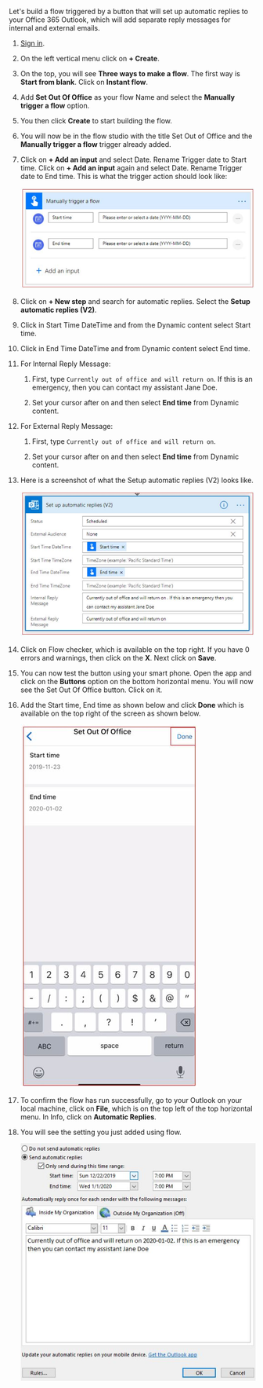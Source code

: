 Let's build a flow triggered by a button that will set up automatic
replies to your Office 365 Outlook, which will add separate reply
messages for internal and external emails.

1.  [Sign in](https://flow.microsoft.com/?azure-portal=true). 

1.  On the left vertical menu click on **+ Create**.

1.  On the top, you will see **Three ways to make a flow**. The first way is **Start from blank**. Click on **Instant flow**.

1.  Add **Set Out Of Office** as your flow Name and select the **Manually trigger a flow** option.

1.  You then click **Create** to start building the flow.

1.  You will now be in the flow studio with the title Set Out of Office and the **Manually trigger a flow** trigger already added.

1.  Click on **+ Add an input** and select Date. Rename Trigger date to Start time. Click on **+ Add an input** again and select Date. Rename Trigger date to End time. This is what the trigger action should look like:

    ![Set out-of-office trigger](../media/set-trigger.jpg)

1. Click on **+ New step** and search for automatic replies. Select the **Setup automatic replies (V2)**.

1. Click in Start Time DateTime and from the Dynamic content select Start time.

1. Click in End Time DateTime and from Dynamic content select End time.

1. For Internal Reply Message:

    1.  First, type ```Currently out of office and will return on```. If this is an emergency, then you can contact my assistant Jane Doe.

    1.  Set your cursor after on and then select **End time** from Dynamic content.

1. For External Reply Message:

    1.  First, type ```Currently out of office and will return on```.

    1.  Set your cursor after on and then select **End time** from Dynamic content.

1. Here is a screenshot of what the Setup automatic replies (V2) looks like.

    ![Set automatic replies action](../media/set-automatic-replies-action.jpg)

1. Click on Flow checker, which is available on the top right. If you have 0 errors and warnings, then click on the **X**. Next click on **Save**.

1. You can now test the button using your smart phone. Open the app and click on the **Buttons** option on the bottom horizontal menu. You will now see the Set Out Of Office button. Click on it.

1. Add the Start time, End time as shown below and click **Done** which is available on the top right of the screen as shown below.

    ![Test using mobile app](../media/test-using-mobile-app.jpg)

1. To confirm the flow has run successfully, go to your Outlook on your local machine, click on **File**, which is on the top left of the top horizontal menu. In Info, click on **Automatic Replies**.

1. You will see the setting you just added using flow.

    ![Automatic replies setting](../media/automatic-replies-setting.jpg)